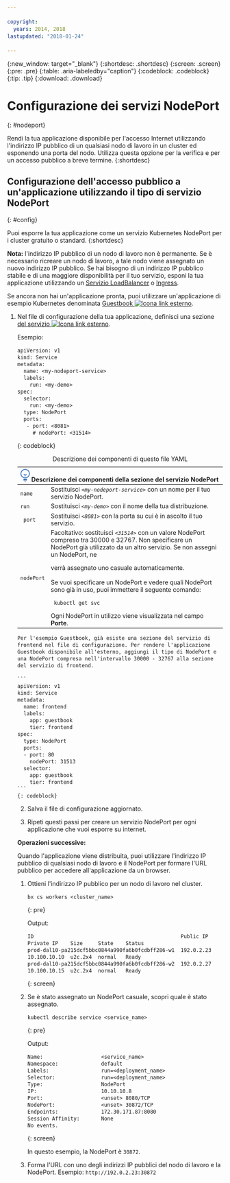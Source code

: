 ```yaml
---

copyright:
  years: 2014, 2018
lastupdated: "2018-01-24"

---
```


{:new_window: target="_blank"}
{:shortdesc: .shortdesc}
{:screen: .screen}
{:pre: .pre}
{:table: .aria-labeledby="caption"}
{:codeblock: .codeblock}
{:tip: .tip}
{:download: .download}


# Configurazione dei servizi NodePort
{: #nodeport}

Rendi la tua applicazione disponibile per l'accesso Internet utilizzando l'indirizzo IP pubblico di un qualsiasi nodo di lavoro in un cluster ed esponendo una porta del nodo. Utilizza questa opzione per la verifica e per un accesso pubblico
a breve termine.
{:shortdesc}

## Configurazione dell'accesso pubblico a un'applicazione utilizzando il tipo di servizio NodePort
{: #config}

Puoi esporre la tua applicazione come un servizio Kubernetes NodePort per i cluster gratuito o standard.
{:shortdesc}

**Nota:** l'indirizzo IP pubblico di un nodo di lavoro non è permanente. Se è necessario ricreare un nodo di lavoro,
 a tale nodo viene assegnato un nuovo indirizzo IP pubblico. Se hai bisogno di un indirizzo IP pubblico stabile
e di una maggiore disponibilità per il tuo servizio, esponi la tua applicazione utilizzando un [Servizio LoadBalancer](cs_loadbalancer.html) o [Ingress](cs_ingress.html).

Se ancora non hai un'applicazione pronta, puoi utilizzare un'applicazione di esempio Kubernetes denominata [Guestbook ![Icona link esterno](../icons/launch-glyph.svg "Icona link esterno")](https://github.com/kubernetes/kubernetes/blob/master/examples/guestbook/all-in-one/guestbook-all-in-one.yaml).

1.  Nel file di configurazione della tua applicazione, definisci una sezione [del servizio ![Icona link esterno](../icons/launch-glyph.svg "Icona link esterno")](https://kubernetes.io/docs/concepts/services-networking/service/).

    Esempio:

    ```
    apiVersion: v1
    kind: Service
    metadata:
      name: <my-nodeport-service>
      labels:
        run: <my-demo>
    spec:
      selector:
        run: <my-demo>
      type: NodePort
      ports:
       - port: <8081>
         # nodePort: <31514>

    ```
    {: codeblock}

    <table>
    <caption>Descrizione dei componenti di questo file YAML</caption>
    <thead>
    <th colspan=2><img src="images/idea.png" alt="Icona idea"/> Descrizione dei componenti della sezione del servizio NodePort</th>
    </thead>
    <tbody>
    <tr>
    <td><code>name</code></td>
    <td>Sostituisci <code><em>&lt;my-nodeport-service&gt;</em></code> con un nome per il tuo servizio NodePort.</td>
    </tr>
    <tr>
    <td><code>run</code></td>
    <td>Sostituisci <code><em>&lt;my-demo&gt;</em></code> con il nome della tua distribuzione.</td>
    </tr>
    <tr>
    <td><code> port</code></td>
    <td>Sostituisci <code><em>&lt;8081&gt;</em></code> con la porta su cui è in ascolto il tuo servizio. </td>
     </tr>
     <tr>
     <td><code>nodePort</code></td>
     <td>Facoltativo: sostituisci <code><em>&lt;31514&gt;</em></code> con un valore NodePort compreso tra 30000 e 32767. Non specificare un NodePort già utilizzato da un altro servizio. Se non assegni un NodePort, ne
verrà assegnato uno casuale automaticamente.<br><br>Se vuoi specificare un NodePort e vedere quali NodePort sono già in uso, puoi immettere il seguente comando:<pre class="pre"><code>    kubectl get svc
    </code></pre>Ogni NodePort in utilizzo viene visualizzata nel campo **Porte**.</td>
     </tr>
     </tbody></table>


    Per l'esempio Guestbook, già esiste una sezione del servizio di frontend nel file di configurazione. Per rendere l'applicazione Guestbook disponibile all'esterno, aggiungi il tipo di NodePort e una NodePort compresa nell'intervallo 30000 - 32767 alla sezione del servizio di frontend.

    ```
    apiVersion: v1
    kind: Service
    metadata:
      name: frontend
      labels:
        app: guestbook
        tier: frontend
    spec:
      type: NodePort
      ports:
      - port: 80
        nodePort: 31513
      selector:
        app: guestbook
        tier: frontend
    ```
    {: codeblock}

2.  Salva il file di configurazione aggiornato.

3.  Ripeti questi passi per creare un servizio NodePort per ogni applicazione che vuoi esporre su internet.

**Operazioni successive:**

Quando l'applicazione viene distribuita, puoi utilizzare l'indirizzo IP pubblico di qualsiasi nodo di lavoro e il NodePort
per formare l'URL pubblico per accedere all'applicazione da un browser.

1.  Ottieni l'indirizzo IP pubblico per un nodo di lavoro
nel cluster.

    ```
    bx cs workers <cluster_name>
    ```
    {: pre}

    Output:

    ```
    ID                                                Public IP   Private IP    Size     State    Status
    prod-dal10-pa215dcf5bbc0844a990fa6b0fcdbff286-w1  192.0.2.23  10.100.10.10  u2c.2x4  normal   Ready
    prod-dal10-pa215dcf5bbc0844a990fa6b0fcdbff286-w2  192.0.2.27  10.100.10.15  u2c.2x4  normal   Ready
    ```
    {: screen}

2.  Se è stato assegnato un NodePort casuale, scopri quale è stato
assegnato.

    ```
    kubectl describe service <service_name>
    ```
    {: pre}

    Output:

    ```
    Name:                   <service_name>
    Namespace:              default
    Labels:                 run=<deployment_name>
    Selector:               run=<deployment_name>
    Type:                   NodePort
    IP:                     10.10.10.8
    Port:                   <unset> 8080/TCP
    NodePort:               <unset> 30872/TCP
    Endpoints:              172.30.171.87:8080
    Session Affinity:       None
    No events.
    ```
    {: screen}

    In questo esempio, la NodePort è `30872`.

3.  Forma l'URL con uno degli indirizzi IP pubblici del nodo di lavoro e la NodePort. Esempio: `http://192.0.2.23:30872`
